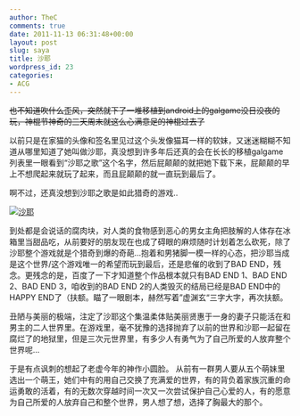 ```yaml
---
author: TheC
comments: true
date: 2011-11-13 06:31:48+00:00
layout: post
slug: saya
title: 沙耶
wordpress_id: 23
categories:
- ACG
---
```


<del>也不知道吹什么歪风，突然就下了一堆移植到android上的galgame没日没夜的玩，神棍节神奇的三天周末就这么心满意足的神棍过去了</del>

以前只是在家猫的头像和签名里见过这个头发像猫耳一样的软妹，又迷迷糊糊不知道从哪里知道了她叫做沙耶，真没想到许多年后还真的会在长长的移植galgame列表里一眼看到“沙耶之歌”这个名字，然后屁颠颠的就把她下载下来，屁颠颠的早上不想爬起来就玩了起来，而且屁颠颠的就一直玩到最后了。

<!-- more -->

啊不过，还真没想到沙耶之歌是如此猎奇的游戏..

[![沙耶](http://thec.me/wp-content/uploads/2011/11/7bc392a115b057c9461064c3-1024x768.jpg)](http://thec.me/wp-content/uploads/2011/11/7bc392a115b057c9461064c3.jpg)

到处都是会说话的腐肉块，对人类的食物感到恶心的男女主角把肢解的人体存在冰箱里当甜品吃，从前要好的朋友现在也成了碍眼的麻烦随时计划着怎么砍死，除了沙耶整个游戏就是个猎奇到爆的奇葩...抱着和男猪脚一模一样的心态，把沙耶当成是这个世界/这个游戏唯一的希望而玩到最后，还是悲催的收到了BAD END，残念。更残念的是，百度了一下才知道整个作品根本就只有BAD END 1、BAD END 2、BAD END 3，咱收到的BAD END 2的人类毁灭的结局已经是BAD END中的HAPPY END了（扶额。瞄了一眼剧本，赫然写着”虚渊玄“三字大字，再次扶额。

丑陋与美丽的极端，注定了沙耶这个集温柔体贴美丽贤惠于一身的妻子只能活在和男主的二人世界里。在游戏里，毫不犹豫的选择抛弃了以前的世界和沙耶一起留在腐烂了的地狱里，但是三次元世界里，有多少人有勇气为了自己所爱的人放弃整个世界呢...

于是有点讽刺的想起了老虚今年的神作小圆脸。
从前有一群男人要从五个萌妹里选出一个萌王，她们中有的用自己交换了充满爱的世界，有的背负着家族沉重的命运勇敢的活着，有的无数次穿越时间一次又一次尝试保护自己心爱的人，有的愿意为自己所爱的人放弃自己和整个世界，男人想了想，选择了胸最大的那个。
